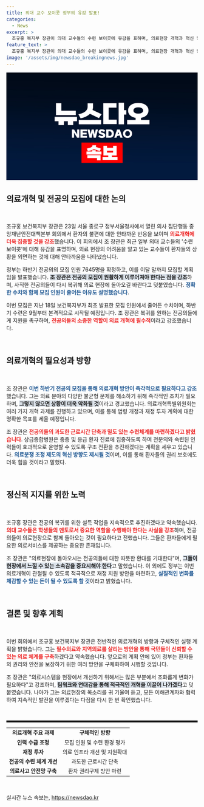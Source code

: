 ```yaml
---
title: 의대 교수 보이콧 정부의 유감 발표!
categories:
  - News
excerpt: >
  조규홍 복지부 장관이 의대 교수들의 수련 보이콧에 유감을 표하며, 의료현장 개혁과 혁신 방안을 강조했다. 전공의 모집과 함께 실질적인 의료개혁 로드맵을 이달 말 발표할 예정이다.
feature_text: >
  조규홍 복지부 장관이 의대 교수들의 수련 보이콧에 유감을 표하며, 의료현장 개혁과 혁신 방안을 강조했다. 전공의 모집과 함께 실질적인 의료개혁 로드맵을 이달 말 발표할 예정이다.
image: '/assets/img/newsdao_breakingnews.jpg'
---
```


<p><img src="/assets/img/newsdao_breakingnews.jpg" alt="cryptoinkorea 속보" /></p>

<h2 data-ke-size="size26">의료개혁 및 전공의 모집에 대한 논의</h2>

<p data-ke-size="size16">&nbsp;</p>

<p>조규홍 보건복지부 장관은 23일 서울 종로구 정부서울청사에서 열린 의사 집단행동 중앙재난안전대책본부 회의에서 환자의 불편에 대한 안타까운 반응을 보이며 <b><span style="color: #ee2323;">의료개혁에 더욱 집중할 것을 강조</span></b>했습니다. 이 회의에서 조 장관은 최근 일부 의대 교수들의 '수련 보이콧'에 대해 유감을 표명하며, 의료 현장의 어려움을 알고 있는 교수들이 환자들의 상황을 외면하는 것에 대해 안타까움을 나타냈습니다. </p>

<p>정부는 하반기 전공의의 모집 인원 7645명을 확정하고, 이를 이달 말까지 모집할 계획임을 발표했습니다. <b><span style="background-color: #21538527;">조 장관은 전공의 모집이 원활하게 이루어져야 한다는 점을 강조</span></b>하며, 사직한 전공의들이 다시 복귀해 의료 현장에 돌아오길 바란다고 덧붙였습니다. <b><span style="color: #1a5490;">정확한 수치와 함께 모집 인원이 줄어든 이유도 설명했습니다</span></b>. </p>

<p>이번 모집은 지난 18일 보건복지부가 최초 발표한 모집 인원에서 줄어든 수치이며, 하반기 수련은 9월부터 본격적으로 시작될 예정입니다. 조 장관은 복귀를 원하는 전공의들에게 지원을 촉구하며, <b><span style="color: #ee2323;">전공의들의 소중한 역할이 의료 개혁에 필수적</span></b>이라고 강조했습니다. </p>

<p data-ke-size="size16">&nbsp;</p>

<h2 data-ke-size="size26">의료개혁의 필요성과 방향</h2>

<p data-ke-size="size16">&nbsp;</p>

<p>조 장관은 <b><span style="color: #1a5490;">이번 하반기 전공의 모집을 통해 의료개혁 방안이 즉각적으로 필요하다고 강조</span></b>했습니다. 그는 의료 분야의 다양한 불균형 문제를 해소하기 위해 즉각적인 조치가 필요하며, <b><span style="background-color: #21538527;">그렇지 않으면 상황이 더욱 악화될 것</span></b>이라고 경고했습니다. 의료개혁특별위원회는 여러 가지 개혁 과제를 진행하고 있으며, 이를 통해 법령 개정과 재정 투자 계획에 대한 명확한 목표를 세울 예정입니다. </p>

<p>조 장관은 <b><span style="color: #ee2323;">전공의들의 과도한 근로시간 단축과 밀도 있는 수련체계를 마련하겠다고 밝혔습니다</span></b>. 상급종합병원은 중증 및 응급 환자 진료에 집중하도록 하여 전문의와 숙련된 인력들이 효과적으로 운영할 수 있도록 구조 전환을 추진하겠다는 계획을 세우고 있습니다. <b><span style="color: #1a5490;">의료분쟁 조정 제도의 혁신 방향도 제시될 것</span></b>이며, 이를 통해 환자들의 권리 보호에도 더욱 힘쓸 것이라고 말했다.</p>

<p data-ke-size="size16">&nbsp;</p>

<h2 data-ke-size="size26">정신적 지지를 위한 노력</h2>

<p data-ke-size="size16">&nbsp;</p>

<p>조규홍 장관은 전공의 복귀를 위한 설득 작업을 지속적으로 추진하겠다고 약속했습니다. <b><span style="color: #ee2323;">의대 교수들은 학생들의 멘토로서 중요한 역할을 수행해야 한다는 사실을 강조</span></b>하며, 전공의들이 의료현장으로 함께 돌아오는 것이 필요하다고 전했습니다. 그들은 환자들에게 필요한 의료서비스를 제공하는 중요한 존재입니다. </p>

<p>조 장관은 "의료현장에 돌아오시는 전공의들에 대한 따뜻한 환대를 기대한다"며, <b><span style="background-color: #21538527;">그들이 현장에서 느낄 수 있는 소속감을 중요시해야 한다</span></b>고 말했습니다. 이 외에도 정부는 이번 의료개혁이 관철될 수 있도록 적극적으로 재정 지원 방안을 마련하고, <b><span style="color: #1a5490;">실질적인 변화를 체감할 수 있는 돈이 될 수 있도록 할 것</span></b>이라고 밝혔습니다. </p>

<p data-ke-size="size16">&nbsp;</p>

<h2 data-ke-size="size26">결론 및 향후 계획</h2>

<p data-ke-size="size16">&nbsp;</p>

<p>이번 회의에서 조규홍 보건복지부 장관은 전반적인 의료개혁의 방향과 구체적인 실행 계획을 밝혔습니다. 그는 <b><span style="color: #ee2323;">필수의료와 지역의료를 살리는 방안을 통해 국민들이 신뢰할 수 있는 의료 체계를 구축</span></b>하겠다고 약속했습니다. 앞으로의 계획 안에 있어 정부는 환자들의 권리와 안전을 보장하기 위한 여러 방안을 구체화하여 시행할 것입니다.</p>

<p>조 장관은 "의료시스템을 현장에서 개선하기 위해서는 많은 부분에서 조화롭게 변화가 필요하다"고 강조하며, <b><span style="background-color: #21538527;">팀워크와 연대감을 통해 적극적인 개혁을 이끌어 나가겠다</span></b>고 덧붙였습니다. 나아가 그는 의료현장의 목소리를 귀 기울여 듣고, 모든 이해관계자와 협력하여 지속적인 발전을 이루겠다는 다짐을 다시 한 번 확인했습니다. </p>

<p data-ke-size="size16">&nbsp;</p>

<hr style="border: 2px solid #0003;"> 

<table style="width: 100%; border-collapse: collapse;">
<tr>
<td style="text-align: center; height: 17px;"><b>의료개혁 주요 과제</b></td>
<td style="text-align: center; height: 17px;"><b>구체적인 방향</b></td>
</tr>
<tr>
<td style="text-align: center; height: 17px;"><b>인력 수급 조정</b></td>
<td style="text-align: center; height: 17px;">모집 인원 및 수련 환경 평가</td>
</tr>
<tr>
<td style="text-align: center; height: 17px;"><b>재정 투자</b></td>
<td style="text-align: center; height: 17px;">의료 인프라 개선 및 지원확대</td>
</tr>
<tr>
<td style="text-align: center; height: 17px;"><b>전공의 수련 체계 개선</b></td>
<td style="text-align: center; height: 17px;">과도한 근로시간 단축</td>
</tr>
<tr>
<td style="text-align: center; height: 17px;"><b>의료사고 안전망 구축</b></td>
<td style="text-align: center; height: 17px;">환자 권리구제 방안 마련</td>
</tr>
</table> 

<p data-ke-size="size16">&nbsp;</p> 
실시간 뉴스 속보는, <a href="https://newsdao.kr" rel="dofollow">https://newsdao.kr</a>


